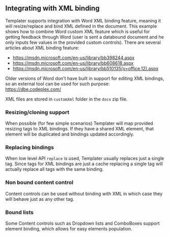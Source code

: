 ## Integrating with XML binding 

Templater supports integration with Word XML binding feature, meaning it will resize/replace and bind XML defined in the document.
This example shows how to combine Word custom XML feature which is useful for getting feedback through Word (user is sent a databound document and he only inputs few values in the provided custom controls).
There are several articles about XML binding feature:

 * https://msdn.microsoft.com/en-us/library/bb398244.aspx
 * https://msdn.microsoft.com/en-us/library/bb608618.aspx
 * https://msdn.microsoft.com/en-us/library/bb510135(v=office.12).aspx
 
Older versions of Word don't have built in support for editing XML bindings, so an external tool can be used for such purpose: https://dbe.codeplex.com/

XML files are stored in `customXml` folder in the `docx` zip file.

### Resizing/cloning support

When possible (for few simple scenarios) Templater will map provided resizing tags to XML bindings.
If they have a shared XML element, that element will be duplicated and bindings updated accordingly.

### Replacing bindings 

When low level API `replace` is used, Templater usually replaces just a single tag. 
Since tags for XML bindings are just a cache replacing a single tag will actually replace all tags with the same binding.

### Non bound content control

Content controls can be used without binding with XML in which case they will behave just as any other tag.

### Bound lists

Some Content controls such as Dropdown lists and ComboBoxes support element binding, which allows for easy elements population.